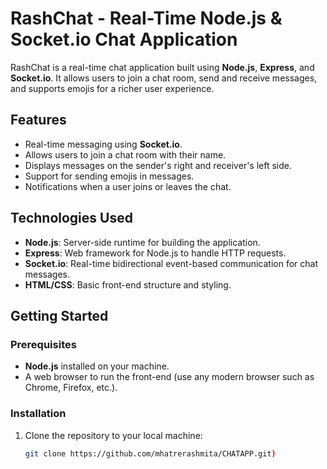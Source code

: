 # RashChat - Real-Time Node.js & Socket.io Chat Application

RashChat is a real-time chat application built using **Node.js**, **Express**, and **Socket.io**. It allows users to join a chat room, send and receive messages, and supports emojis for a richer user experience.

## Features

- Real-time messaging using **Socket.io**.
- Allows users to join a chat room with their name.
- Displays messages on the sender's right and receiver's left side.
- Support for sending emojis in messages.
- Notifications when a user joins or leaves the chat.

## Technologies Used

- **Node.js**: Server-side runtime for building the application.
- **Express**: Web framework for Node.js to handle HTTP requests.
- **Socket.io**: Real-time bidirectional event-based communication for chat messages.
- **HTML/CSS**: Basic front-end structure and styling.

## Getting Started

### Prerequisites

- **Node.js** installed on your machine.
- A web browser to run the front-end (use any modern browser such as Chrome, Firefox, etc.).

### Installation

1. Clone the repository to your local machine:
   ```sh
   git clone https://github.com/mhatrerashmita/CHATAPP.git)
